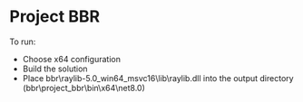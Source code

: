 # Project BBR

To run:
- Choose x64 configuration
- Build the solution
- Place bbr\raylib-5.0_win64_msvc16\lib\raylib.dll into the output directory (bbr\project_bbr\bin\x64\net8.0)
